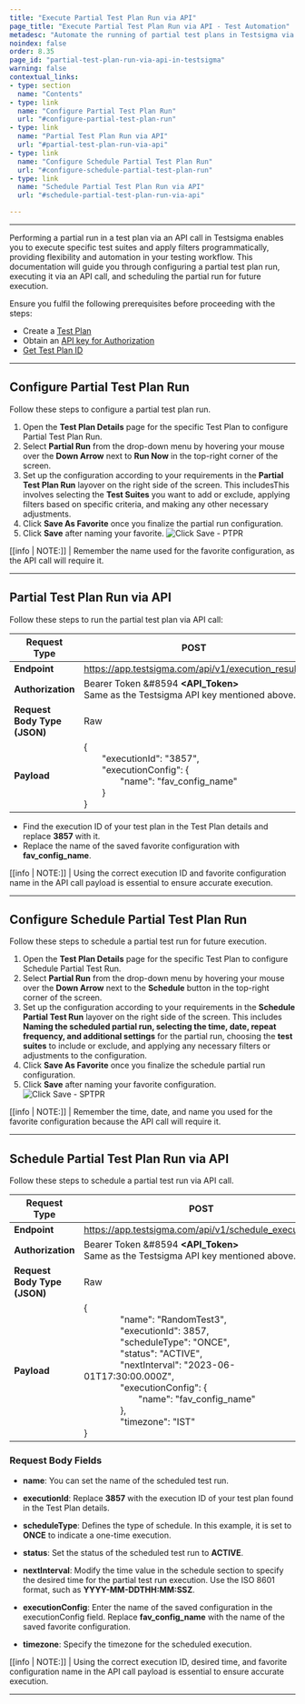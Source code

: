 ```yaml
---
title: "Execute Partial Test Plan Run via API"
page_title: "Execute Partial Test Plan Run via API - Test Automation"
metadesc: "Automate the running of partial test plans in Testsigma via APIs. Configure suites, apply filters, and schedule executions for efficient testing."
noindex: false
order: 8.35
page_id: "partial-test-plan-run-via-api-in-testsigma"
warning: false
contextual_links:
- type: section
  name: "Contents"
- type: link
  name: "Configure Partial Test Plan Run"
  url: "#configure-partial-test-plan-run"
- type: link
  name: "Partial Test Plan Run via API"
  url: "#partial-test-plan-run-via-api"
- type: link
  name: "Configure Schedule Partial Test Plan Run"
  url: "#configure-schedule-partial-test-plan-run"
- type: link
  name: "Schedule Partial Test Plan Run via API"
  url: "#schedule-partial-test-plan-run-via-api"

---
```


---

Performing a partial run in a test plan via an API call in Testsigma enables you to execute specific test suites and apply filters programmatically, providing flexibility and automation in your testing workflow. This documentation will guide you through configuring a partial test plan run, executing it via an API call, and scheduling the partial run for future execution.

Ensure you fulfil the following prerequisites before proceeding with the steps:
- Create a [Test Plan](https://testsigma.com/docs/test-management/test-plans/overview/) 
- Obtain an [API key for Authorization](https://testsigma.com/docs/configuration/api-keys/) 
- [Get Test Plan ID](https://testsigma.com/docs/continuous-integration/get-test-plan-details/)

---

## **Configure Partial Test Plan Run**

Follow these steps to configure a partial test plan run.

1. Open the **Test Plan Details** page for the specific Test Plan to configure Partial Test Plan Run.
2. Select **Partial Run** from the drop-down menu by hovering your mouse over the **Down Arrow** next to **Run Now** in the top-right corner of the screen.
3. Set up the configuration according to your requirements in the **Partial Test Plan Run** layover on the right side of the screen. This includesThis involves selecting the **Test Suites** you want to add or exclude, applying filters based on specific criteria, and making any other necessary adjustments.
4. Click **Save As Favorite** once you finalize the partial run configuration.
5. Click **Save** after naming your favorite. ![Click Save - PTPR](https://s3.amazonaws.com/static-docs.testsigma.com/new_images/projects/applications/save_configpartialrun_ts.gif)

[[info | NOTE:]]
| Remember the name used for the favorite configuration, as the API call will require it.

---

## **Partial Test Plan Run via API**

Follow these steps to run the partial test plan via API call:

|Request Type|POST|
|---|---|
|**Endpoint**|https://app.testsigma.com/api/v1/execution_results|
|**Authorization**|Bearer Token &#8594 **<API_Token>**<br>Same as the Testsigma API key mentioned above.|
|**Request Body Type (JSON)**|Raw|
|**Payload**|{<br>&emsp;&emsp;"executionId": "3857",<br>&emsp;&emsp;"executionConfig": {<br>&emsp;&emsp;&emsp;&emsp;"name": "fav\_config\_name"<br>&emsp;&emsp;}<br>}|

- Find the execution ID of your test plan in the Test Plan details and replace **3857** with it.
- Replace the name of the saved favorite configuration with **fav\_config\_name**.

[[info | NOTE:]]
| Using the correct execution ID and favorite configuration name in the API call payload is essential to ensure accurate execution.

---

## **Configure Schedule Partial Test Plan Run**

Follow these steps to schedule a partial test run for future execution.

1. Open the **Test Plan Details** page for the specific Test Plan to configure Schedule Partial Test Run.
2. Select **Partial Run** from the drop-down menu by hovering your mouse over the **Down Arrow** next to the **Schedule** button in the top-right corner of the screen.
3. Set up the configuration according to your requirements in the **Schedule Partial Test Run** layover on the right side of the screen. This includes **Naming the scheduled partial run, selecting the time, date, repeat frequency, and additional settings** for the partial run, choosing the **test suites** to include or exclude, and applying any necessary filters or adjustments to the configuration.
4. Click **Save As Favorite** once you finalize the schedule partial run configuration.
5. Click **Save** after naming your favorite configuration. ![Click Save - SPTPR](https://s3.amazonaws.com/static-docs.testsigma.com/new_images/projects/applications/sch_save_configpartialrun_ts.gif)

[[info | NOTE:]]
| Remember the time, date, and name you used for the favorite configuration because the API call will require it.

---

## **Schedule Partial Test Plan Run via API**

Follow these steps to schedule a partial test run via API call.

|Request Type|POST|
|---|---|
|**Endpoint**|https://app.testsigma.com/api/v1/schedule_executions|
|**Authorization**|Bearer Token &#8594 **<API_Token>**<br>Same as the Testsigma API key mentioned above.|
|**Request Body Type (JSON)**|Raw|
|**Payload**|{<br>&emsp;&emsp;&emsp;&emsp;"name": "RandomTest3",<br>&emsp;&emsp;&emsp;&emsp;"executionId": 3857,<br>&emsp;&emsp;&emsp;&emsp;"scheduleType": "ONCE",<br>&emsp;&emsp;&emsp;&emsp;"status": "ACTIVE",<br>&emsp;&emsp;&emsp;&emsp;"nextInterval": "2023-06-01T17:30:00.000Z",<br>&emsp;&emsp;&emsp;&emsp;"executionConfig": {<br>&emsp;&emsp;&emsp;&emsp;&emsp;&emsp;"name": "fav\_config\_name"<br>&emsp;&emsp;&emsp;&emsp;},<br>&emsp;&emsp;&emsp;&emsp;"timezone": "IST"<br>}|

### **Request Body Fields**

- **name**: You can set the name of the scheduled test run.

- **executionId**: Replace **3857** with the execution ID of your test plan found in the Test Plan details.

- **scheduleType**: Defines the type of schedule. In this example, it is set to **ONCE** to indicate a one-time execution.

- **status**: Set the status of the scheduled test run to **ACTIVE**.

- **nextInterval**: Modify the time value in the schedule section to specify the desired time for the partial test run execution. Use the ISO 8601 format, such as **YYYY-MM-DDTHH:MM:SSZ**.

- **executionConfig**: Enter the name of the saved configuration in the executionConfig field. Replace **fav\_config\_name** with the name of the saved favorite configuration.

- **timezone**: Specify the timezone for the scheduled execution.

[[info | NOTE:]]
| Using the correct execution ID, desired time, and favorite configuration name in the API call payload is essential to ensure accurate execution.

---
